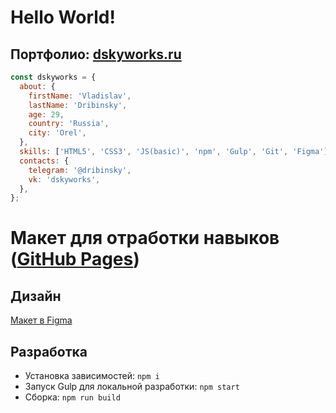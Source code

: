 # Hello World!

## Портфолио: [dskyworks.ru](http://dskyworks.ru)

```javascript
const dskyworks = {
  about: {
    firstName: 'Vladislav',
    lastName: 'Dribinsky',
    age: 29,
    country: 'Russia',
    city: 'Orel',
  },
  skills: ['HTML5', 'CSS3', 'JS(basic)', 'npm', 'Gulp', 'Git', 'Figma'],
  contacts: {
    telegram: '@dribinsky',
    vk: 'dskyworks',
  },
};
```

# Макет для отработки навыков ([GitHub Pages](https://dskyworks.github.io/shiny-migom-landing-page/dist/))
## Дизайн
[Макет в Figma](https://www.figma.com/file/twccLDdo09LZwK2HExofqx/Untitled-Copy)
## Разработка
- Установка зависимостей: `npm i`
- Запуск Gulp для локальной разработки: `npm start`
- Сборка: `npm run build`
